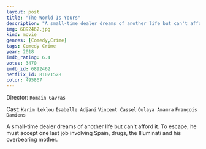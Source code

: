 ```yaml
---
layout: post
title: "The World Is Yours"
description: "A small-time dealer dreams of another life but can't afford it. To escape, he must accept one last job involving Spain, drugs, the Illuminati and his overbearing mother..."
img: 6892462.jpg
kind: movie
genres: [Comedy,Crime]
tags: Comedy Crime 
year: 2018
imdb_rating: 6.4
votes: 3470
imdb_id: 6892462
netflix_id: 81021528
color: 495867
---
```

Director: `Romain Gavras`  

Cast: `Karim Leklou` `Isabelle Adjani` `Vincent Cassel` `Oulaya Amamra` `François Damiens` 

A small-time dealer dreams of another life but can't afford it. To escape, he must accept one last job involving Spain, drugs, the Illuminati and his overbearing mother.
